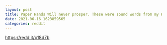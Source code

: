 ```yaml
--- 
layout: post 
title: Paper Hands Will never prosper. These were sound words from my Poppa Daimond axe Joe(Seriously his nickname growing up he was a Daimond miner). 
date: 2021-06-16 1623859565 
categories: reddit 
--- 
```

https://redd.it/o18d7b